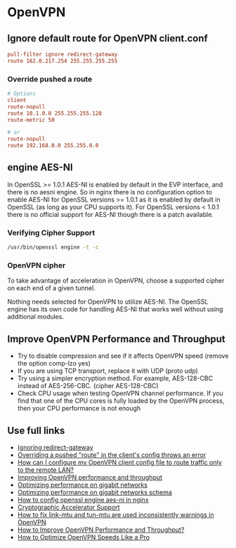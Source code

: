 # OpenVPN

## Ignore default route for OpenVPN client.conf

```conf
pull-filter ignore redirect-gateway
route 162.0.217.254 255.255.255.255
```

### Override pushed a route

```conf
# Options
client
route-nopull
route 10.1.0.0 255.255.255.128
route-metric 50

# or
route-nopull
route 192.168.0.0 255.255.0.0
```

## engine AES-NI

In OpenSSL >= 1.0.1 AES-NI is enabled by default in the EVP interface, and there is no aesni engine. So in nginx there is no configuration option to enable AES-NI for OpenSSL versions >= 1.0.1 as it is enabled by default in OpenSSL (as long as your CPU supports it). For OpenSSL versions < 1.0.1 there is no official support for AES-NI though there is a patch available.

### Verifying Cipher Support

```bash
/usr/bin/openssl engine -t -c
```

### OpenVPN cipher

To take advantage of acceleration in OpenVPN, choose a supported cipher on each end of a given tunnel.

Nothing needs selected for OpenVPN to utilize AES-NI. The OpenSSL engine has its own code for handling AES-NI that works well without using additional modules.

## Improve OpenVPN Performance and Throughput

- Try to disable compression and see if it affects OpenVPN speed (remove the option comp-lzo yes)
- If you are using TCP transport, replace it with UDP (proto udp)
- Try using a simpler encryption method. For example, AES-128-CBC instead of AES-256-CBC. (cipher AES-128-CBC)
- Check CPU usage when testing OpenVPN channel performance. If you find that one of the CPU cores is fully loaded by the OpenVPN process, then your CPU performance is not enough

## Use full links

- [Ignoring redirect-gateway](https://community.openvpn.net/openvpn/wiki/IgnoreRedirectGateway)
- [Overriding a pushed "route" in the client's config throws an error](https://openvpn.net/faq/overriding-a-pushed-route-in-the-clients-config-throws-an-error/)
- [How can I configure my OpenVPN client config file to route traffic only to the remote LAN?](https://unix.stackexchange.com/questions/626037/how-can-i-configure-my-openvpn-client-config-file-to-route-traffic-only-to-the-r)
- [Improving OpenVPN performance and throughput](https://haydenjames.io/improving-openvpn-performance-and-throughput/)
- [Optimizing performance on gigabit networks](https://community.openvpn.net/openvpn/wiki/Gigabit_Networks_Linux)
- [Optimizing performance on gigabit networks schema](https://community.openvpn.net/openvpn/attachment/wiki/Gigabit_Networks_Linux/OpenVPN-packetflow.png)
- [How to config openssl engine aes-ni in nginx](https://stackoverflow.com/questions/28939825/how-to-config-openssl-engine-aes-ni-in-nginx)
- [Cryptographic Accelerator Support](https://docs.netgate.com/pfsense/en/latest/hardware/cryptographic-accelerators.html)
- [How to fix link-mtu and tun-mtu are used inconsistently warnings in OpenVPN](https://itecnotes.com/server/openvpn-how-to-fix-link-mtu-and-tun-mtu-are-used-inconsistently-warnings-in-openvpn/)
- [How to Improve OpenVPN Performance and Throughput?](https://poweradm.com/improve-openvpn-speed/)
- [How to Optimize OpenVPN Speeds Like a Pro](https://blog.strongvpn.com/how-to-optimize-openvpn-speeds/)

